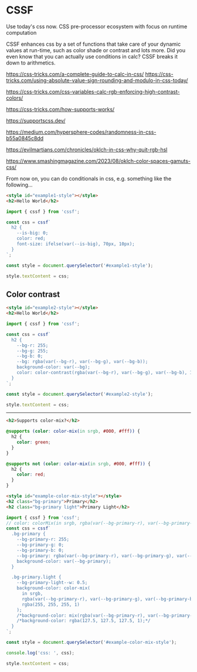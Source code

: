 # CSSF

Use today's css now. CSS pre-processor ecosystem with focus on runtime computation

CSSF enhances css by a set of functions that take care of your dynamic values at run-time, such as color shade or contrast and lots more. Did you even know that you can actually use conditions in calc? CSSF breaks it down to arithmetics. 


https://css-tricks.com/a-complete-guide-to-calc-in-css/
https://css-tricks.com/using-absolute-value-sign-rounding-and-modulo-in-css-today/


https://css-tricks.com/css-variables-calc-rgb-enforcing-high-contrast-colors/

https://css-tricks.com/how-supports-works/

https://supportscss.dev/

https://medium.com/hypersphere-codes/randomness-in-css-b55a0845c8dd


https://evilmartians.com/chronicles/oklch-in-css-why-quit-rgb-hsl

https://www.smashingmagazine.com/2023/08/oklch-color-spaces-gamuts-css/

From now on, you can do conditionals in css, e.g. something like the following...

<!-- Example -->
```html
<style id="example1-style"></style>
<h2>Hello World</h2>
```

```mjs
import { cssf } from 'cssf';

const css = cssf`
  h2 {
    --is-big: 0;
    color: red;
    font-size: ifelse(var(--is-big), 70px, 10px);
  }
`;

const style = document.querySelector('#example1-style');

style.textContent = css;
```


## Color contrast

<!-- Example -->
```html
<style id="example2-style"></style>
<h2>Hello World</h2>
```

```mjs
import { cssf } from 'cssf';

const css = cssf`
  h2 {
    --bg-r: 255;
    --bg-g: 255;
    --bg-b: 0;
    --bg: rgba(var(--bg-r), var(--bg-g), var(--bg-b));
    background-color: var(--bg);
    color: color-contrast(rgba(var(--bg-r), var(--bg-g), var(--bg-b), 1) vs #fff, #000);
  }
`;

const style = document.querySelector('#example2-style');

style.textContent = css;
```




----




<!-- Example -->
```html
<h2>Supports color-mix?</h2>
```

```css
@supports (color: color-mix(in srgb, #000, #fff)) {
  h2 {
    color: green;
  }
}

@supports not (color: color-mix(in srgb, #000, #fff)) {
  h2 {
    color: red;
  }
}
```

<!-- Example -->
```html
<style id="example-color-mix-style"></style>
<h2 class="bg-primary">Primary</h2>
<h2 class="bg-primary light">Primary Light</h2>
```
```mjs
import { cssf } from 'cssf';
// color: colorMix(in srgb, rgba(var(--bg-primary-r), var(--bg-primary-g), var(--bg-primary-b)) 50%, rgba(255, 255, 255, 1));
const css = cssf`
  .bg-primary {
    --bg-primary-r: 255;
    --bg-primary-g: 0;
    --bg-primary-b: 0;
    --bg-primary: rgba(var(--bg-primary-r), var(--bg-primary-g), var(--bg-primary-b));
    background-color: var(--bg-primary);
  }

  .bg-primary.light {
    --bg-primary-light--w: 0.5;
    background-color: color-mix(
      in srgb,
      rgba(var(--bg-primary-r), var(--bg-primary-g), var(--bg-primary-b)) var(--bg-primary-light--w),
      rgba(255, 255, 255, 1)
    );
    /*background-color: mix(rgba(var(--bg-primary-r), var(--bg-primary-g), var(--bg-primary-b)), rgba(255, 255, 255, 1), 0.5);*/
    /*background-color: rgba(127.5, 127.5, 127.5, 1);*/
  }
`;

const style = document.querySelector('#example-color-mix-style');

console.log('css: ', css);

style.textContent = css;
```